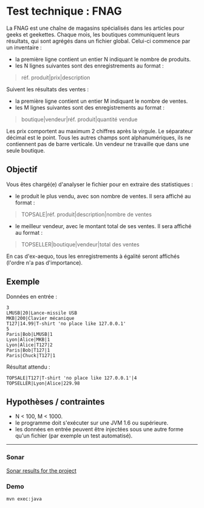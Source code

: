 # Test technique : FNAG
La FNAG est une chaîne de magasins spécialisés dans les articles pour geeks et geekettes. Chaque mois, les
boutiques communiquent leurs résultats, qui sont agrégés dans un fichier global. Celui-ci commence par un
inventaire :
* la première ligne contient un entier N indiquant le nombre de produits.
* les N lignes suivantes sont des enregistrements au format :

>réf. produit|prix|description

Suivent les résultats des ventes :
* la première ligne contient un entier M indiquant le nombre de ventes.
* les M lignes suivantes sont des enregistrements au format :

>boutique|vendeur|réf. produit|quantité vendue

Les prix comportent au maximum 2 chiffres après la virgule. Le séparateur décimal est le point. Tous les autres
champs sont alphanumériques, ils ne contiennent pas de barre verticale. Un vendeur ne travaille que dans une
seule boutique.

## Objectif
Vous êtes chargé(e) d'analyser le fichier pour en extraire des statistiques :
* le produit le plus vendu, avec son nombre de ventes. Il sera affiché au format :
 >TOPSALE|réf. produit|description|nombre de ventes

* le meilleur vendeur, avec le montant total de ses ventes. Il sera affiché au format :
>TOPSELLER|boutique|vendeur|total des ventes

En cas d'ex-aequo, tous les enregistrements à égalité seront affichés (l'ordre n'a pas d'importance).

## Exemple
Données en entrée :

    3
    LMUSB|20|Lance-missile USB
    MKB|200|Clavier mécanique
    T127|14.99|T-shirt 'no place like 127.0.0.1'
    5
    Paris|Bob|LMUSB|1
    Lyon|Alice|MKB|1
    Lyon|Alice|T127|2
    Paris|Bob|T127|1
    Paris|Chuck|T127|1

Résultat attendu :

    TOPSALE|T127|T-shirt 'no place like 127.0.0.1'|4
    TOPSELLER|Lyon|Alice|229.98

## Hypothèses / contraintes
* N < 100, M < 1000.
* le programme doit s'exécuter sur une JVM 1.6 ou supérieure.
* les données en entrée peuvent être injectées sous une autre forme qu'un fichier (par exemple un test automatisé).

---
### Sonar
[Sonar results for the project](https://sonarcloud.io/dashboard?id=fr.fmaire%3Afnag)
### Demo
    mvn exec:java
    
